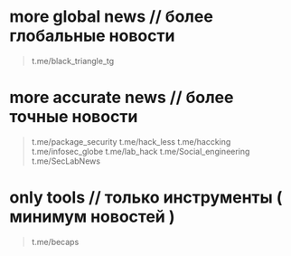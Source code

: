 
# more global news // более глобальные новости
> t.me/black_triangle_tg

# more accurate news // более точные новости
> t.me/package_security
> t.me/hack_less
> t.me/haccking
> t.me/infosec_globe
> t.me/lab_hack
> t.me/Social_engineering
> t.me/SecLabNews

# only tools // только инструменты ( минимум новостей )
> t.me/becaps
